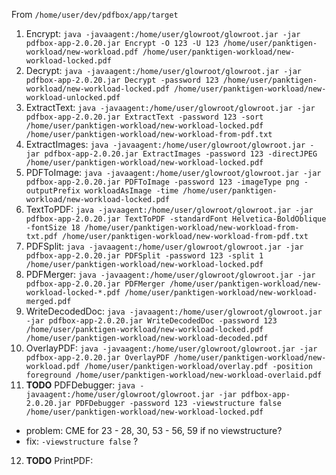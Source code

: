From `/home/user/dev/pdfbox/app/target`

1. Encrypt: `java -javaagent:/home/user/glowroot/glowroot.jar -jar pdfbox-app-2.0.20.jar Encrypt -O 123 -U 123 /home/user/panktigen-workload/new-workload.pdf /home/user/panktigen-workload/new-workload-locked.pdf`
2. Decrypt: `java -javaagent:/home/user/glowroot/glowroot.jar -jar pdfbox-app-2.0.20.jar Decrypt -password 123 /home/user/panktigen-workload/new-workload-locked.pdf /home/user/panktigen-workload/new-workload-unlocked.pdf`
3. ExtractText: `java -javaagent:/home/user/glowroot/glowroot.jar -jar pdfbox-app-2.0.20.jar ExtractText -password 123 -sort /home/user/panktigen-workload/new-workload-locked.pdf /home/user/panktigen-workload/new-workload-from-pdf.txt`
4. ExtractImages: `java -javaagent:/home/user/glowroot/glowroot.jar -jar pdfbox-app-2.0.20.jar ExtractImages -password 123 -directJPEG /home/user/panktigen-workload/new-workload-locked.pdf`
5. PDFToImage: `java -javaagent:/home/user/glowroot/glowroot.jar -jar pdfbox-app-2.0.20.jar PDFToImage -password 123 -imageType png -outputPrefix workloadAsImage -time /home/user/panktigen-workload/new-workload-locked.pdf`
6. TextToPDF: `java -javaagent:/home/user/glowroot/glowroot.jar -jar pdfbox-app-2.0.20.jar TextToPDF -standardFont Helvetica-BoldOblique -fontSize 18 /home/user/panktigen-workload/new-workload-from-txt.pdf /home/user/panktigen-workload/new-workload-from-pdf.txt`
7. PDFSplit: `java -javaagent:/home/user/glowroot/glowroot.jar -jar pdfbox-app-2.0.20.jar PDFSplit -password 123 -split 1 /home/user/panktigen-workload/new-workload-locked.pdf`
8. PDFMerger: `java -javaagent:/home/user/glowroot/glowroot.jar -jar pdfbox-app-2.0.20.jar PDFMerger /home/user/panktigen-workload/new-workload-locked-*.pdf /home/user/panktigen-workload/new-workload-merged.pdf`
9. WriteDecodedDoc: `java -javaagent:/home/user/glowroot/glowroot.jar -jar pdfbox-app-2.0.20.jar WriteDecodedDoc -password 123 /home/user/panktigen-workload/new-workload-locked.pdf /home/user/panktigen-workload/new-workload-decoded.pdf`
10. OverlayPDF: `java -javaagent:/home/user/glowroot/glowroot.jar -jar pdfbox-app-2.0.20.jar OverlayPDF /home/user/panktigen-workload/new-workload.pdf /home/user/panktigen-workload/overlay.pdf -position foreground /home/user/panktigen-workload/new-workload-overlaid.pdf`
11. **TODO** PDFDebugger: `java -javaagent:/home/user/glowroot/glowroot.jar -jar pdfbox-app-2.0.20.jar PDFDebugger -password 123 -viewstructure false /home/user/panktigen-workload/new-workload-locked.pdf`
  - problem: CME for 23 - 28, 30, 53 - 56, 59 if no viewstructure?
  - fix: `-viewstructure false` ?
12. **TODO** PrintPDF:

